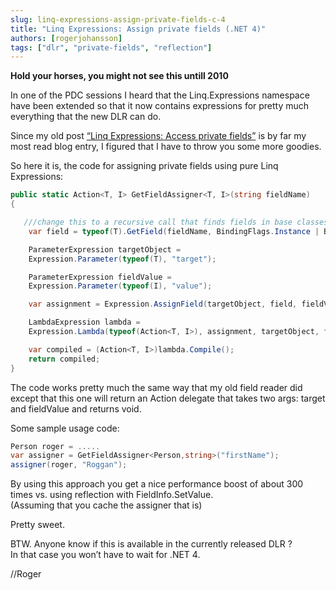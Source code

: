 ```yaml
---
slug: linq-expressions-assign-private-fields-c-4
title: "Linq Expressions: Assign private fields (.NET 4)"
authors: [rogerjohansson]
tags: ["dlr", "private-fields", "reflection"]
---
```

**Hold your horses, you might not see this untill 2010**

<!-- truncate -->

In one of the PDC sessions I heard that the Linq.Expressions namespace have been extended so that it now contains expressions for pretty much everything that the new DLR can do.

Since my old post [“Linq Expressions: Access private fields”](http://rogeralsing.com/2008/02/26/linq-expressions-access-private-fields/) is by far my most read blog entry, I figured that I have to throw you some more goodies.

So here it is, the code for assigning private fields using pure Linq Expressions:

```csharp
public static Action<T, I> GetFieldAssigner<T, I>(string fieldName)
{

   ///change this to a recursive call that finds fields in base classes to..)
    var field = typeof(T).GetField(fieldName, BindingFlags.Instance | BindingFlags.Public | BindingFlags.NonPublic); 

    ParameterExpression targetObject =
    Expression.Parameter(typeof(T), "target");

    ParameterExpression fieldValue =
    Expression.Parameter(typeof(I), "value");

    var assignment = Expression.AssignField(targetObject, field, fieldValue);

    LambdaExpression lambda =
    Expression.Lambda(typeof(Action<T, I>), assignment, targetObject, fieldValue);

    var compiled = (Action<T, I>)lambda.Compile();
    return compiled;
}
```

The code works pretty much the same way that my old field reader did except that this one will return an Action delegate that takes two args: target and fieldValue and returns void.

Some sample usage code:

```csharp
Person roger = .....
var assigner = GetFieldAssigner<Person,string>("firstName");
assigner(roger, "Roggan");
```

By using this approach you get a nice performance boost of about 300 times vs. using reflection with FieldInfo.SetValue.  
(Assuming that you cache the assigner that is)

Pretty sweet.

BTW. Anyone know if this is available in the currently released DLR ?  
In that case you won’t have to wait for .NET 4.

//Roger
